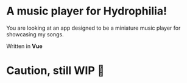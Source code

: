 # A music player for Hydrophilia!

You are looking at an app designed to be a miniature music player
for showcasing my songs.

Written in **Vue**

# Caution, still WIP 🚧